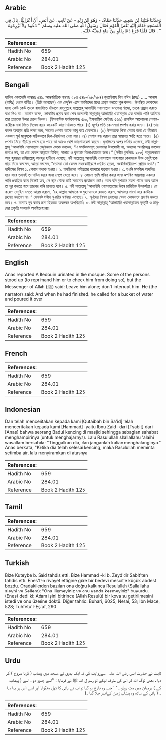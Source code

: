 ## Arabic


<div dir="rtl" lang="ar" style={{fontSize:'larger',backgroundColor:'#f8f9fa',padding:20}}>
وَحَدَّثَنَا قُتَيْبَةُ بْنُ سَعِيدٍ، حَدَّثَنَا حَمَّادٌ، - وَهُوَ ابْنُ زَيْدٍ - عَنْ ثَابِتٍ، عَنْ أَنَسٍ، أَنَّ أَعْرَابِيًّا، بَالَ فِي الْمَسْجِدِ فَقَامَ إِلَيْهِ بَعْضُ الْقَوْمِ فَقَالَ رَسُولُ اللَّهِ صلى الله عليه وسلم ‏ "‏ دَعُوهُ وَلاَ تُزْرِمُوهُ ‏"‏ ‏.‏ قَالَ فَلَمَّا فَرَغَ دَعَا بِدَلْوٍ مِنْ مَاءٍ فَصَبَّهُ عَلَيْهِ ‏.‏
</div>
<div style={{backgroundColor:'#f8f9fa',padding:20, marginBottom: 10}}><table> <thead> <tr> <th>References:</th> <th></th> </tr> </thead> <tbody><tr><td>Hadith No</td><td>659</td></tr><tr><td>Arabic No</td><td>284.01</td></tr><tr><td>Reference</td><td>Book 2 Hadith 125</td></tr></tbody></table></div>

## Bengali


<div dir="ltr" lang="bn" style={{fontSize:'larger',backgroundColor:'#f8f9fa',padding:20}}>
হাদিস একাডেমি নাম্বারঃ ৫৪৬, আন্তর্জাতিক নাম্বারঃ ২৮৪ ৫৪৬-(৯৮/২৮৪) কুতাইবাহ বিন সাঈদ (রহঃ) ..... আনাস (রাযিঃ) থেকে বর্ণিত। (তিনি বলেছেন) এক বেদুঈন এসে মসজিদের মধ্যে প্রস্রাব করতে শুরু করল। উপস্থিত লোকদের মধ্যে কেউ কেউ তাকে বাধা দিতে দাঁড়ালে রাসূলুল্লাহ সাল্লাল্লাহু আলাইহি ওয়াসাল্লাম বললেনঃ থামো, তাকে প্রস্রাব করতে বাধা দিও না। আনাস বলেন, লোকটির প্রস্রাব করা শেষ হলে নবী সাল্লাল্লাহু আলাইহি ওয়াসাল্লাম এক বালতি পানি আনিয়ে তার প্রস্রাবের উপর ঢেলে দিলেন। (ইসলামিক ফাউন্ডেশনঃ ৫৫০, ইসলামিক সেন্টারঃ ৫৬৬) প্রাসঙ্গিক আলোচনা পেশাবকারীকে বাধা দিতে নিষেধ করার কয়েকটি কারণ থাকতে পারে- (১) মূর্খের প্রতি কোমলতা প্রদর্শন করার জন্য। (২) তার করুন অবস্থার প্রতি লক্ষ্য করে, সম্ভবত পেশাব তাকে কাবু করে ফেলেছে। (৩) উম্মতকে শিক্ষা দেয়ার জন্য যে কীভাবে একজন মূর্খ মানুষকে সঠিকভাবে দিক-নির্দেশনা দেয়া যায়। (৪) পেশাব বন্ধ করলে তার স্বাস্থ্যগত ক্ষতি হতে পারে। (৫) পেশাব নিয়ে দাঁড়িয়ে গেলে হতে পারে তা আরও বেশি জায়গা ময়লা করবে। মুসলিমের অপর বর্ণনায় এসেছে, নবী সাল্লাল্লাহু 'আলাইহি ওয়াসাল্লাম বেদুইনকে ডেকে বললেন, “এ মসজিদসমূহ পেশাবের উপযোগী নয়, অন্যান্য অপরিচ্ছন্ন কাজের জন্যও নয়, তা তো কেবল আল্লাহর যিকির, সালাত ও কুরআন তিলাওয়াতের জন্য।” [সহীহ মুসলিম: ২৮৫] অনুরূপভাবে আবু হুরায়রা রাদ্বিয়াল্লাহু আনহুর হাদীসে এসেছে, নবী সাল্লাল্লাহু আলাইহি ওয়াসাল্লাম সাহাবায়ে কেরামকে উক্ত বেদুইনকে ছাড় দিতে বললেন, আরো বললেন, “তোমরা তো কেবল সহজকারীরূপে প্রেরিত হয়েছ, সংকীর্ণকারীরূপে প্রেরিত হওনি।" হাদীসের শিক্ষা ১. পেশাব নাপাক হওয়া। ২. মসজিদের পবিত্রতার ব্যাপারে যত্নবান হওয়া। ৩. যখনি মসজিদ অপবিত্র হয়ে যাবে তখনই তা পবিত্র করার জন্য লেগে যেতে হবে। ৪. কোনো ভূমি পবিত্র করার জন্য অপবিত্র জায়গায় একবার পানি প্রবাহিত করে দিলেই হবে, সে স্থান থেকে মাটি সরানোর প্রয়োজন নেই। তবে যদি দৃশ্যমান ময়লা থাকে তবে আগে তা দূর করতে হবে তারপর পানি ঢালতে হবে। ৫. নবী সাল্লাল্লাহু 'আলাইহি ওয়াসাল্লামের উত্তম চারিত্রিক উৎকর্ষতা। যে কারণে বেদুইন বলতে আরম্ভ করলো, 'হে আল্লাহ আমাকে ও মুহাম্মাদকে রহমত করুন, আমাদের সাথে আর কাউকে রহমত করবেন না।” যেমনটি সহীহ বুখারীর বর্ণনায় এসেছে। ৬. মূর্খদের শিক্ষা প্রদানের ক্ষেত্রে কোমলতা প্রদর্শন করতে হবে। ৭. অন্যায় দূর করার জন্য হিকমত অবলম্বন অপরিহার্য। ৮. নবী সাল্লাল্লাহু 'আলাইহি ওয়াসাল্লামের দূরদৃষ্টি ও মানুষের প্রকৃতি সম্পর্কে অবহিত হওয়া।
</div>
<div style={{backgroundColor:'#f8f9fa',padding:20, marginBottom: 10}}><table> <thead> <tr> <th>References:</th> <th></th> </tr> </thead> <tbody><tr><td>Hadith No</td><td>659</td></tr><tr><td>Arabic No</td><td>284.01</td></tr><tr><td>Reference</td><td>Book 2 Hadith 125</td></tr></tbody></table></div>

## English


<div dir="ltr" lang="en" style={{fontSize:'larger',backgroundColor:'#f8f9fa',padding:20}}>
Anas reported:A Bedouin urinated in the mosque. Some of the persons stood up (to reprimand him or to check him from doing so), but the Messenger of Allah (ﷺ) said: Leave him alone; don't interrupt him. He (the narrator) said: And when he had finished, he called for a bucket of water and poured it over
</div>
<div style={{backgroundColor:'#f8f9fa',padding:20, marginBottom: 10}}><table> <thead> <tr> <th>References:</th> <th></th> </tr> </thead> <tbody><tr><td>Hadith No</td><td>659</td></tr><tr><td>Arabic No</td><td>284.01</td></tr><tr><td>Reference</td><td>Book 2 Hadith 125</td></tr></tbody></table></div>

## French


<div dir="ltr" lang="fr" style={{fontSize:'larger',backgroundColor:'#f8f9fa',padding:20}}>

</div>
<div style={{backgroundColor:'#f8f9fa',padding:20, marginBottom: 10}}><table> <thead> <tr> <th>References:</th> <th></th> </tr> </thead> <tbody><tr><td>Hadith No</td><td>659</td></tr><tr><td>Arabic No</td><td>284.01</td></tr><tr><td>Reference</td><td>Book 2 Hadith 125</td></tr></tbody></table></div>

## Indonesian


<div dir="ltr" lang="id" style={{fontSize:'larger',backgroundColor:'#f8f9fa',padding:20}}>
Dan telah menceritakan kepada kami [Qutaibah bin Sa'id] telah menceritakan kepada kami [Hammad] -yaitu Ibnu Zaid- dari [Tsabit] dari [Anas] bahwa seorang Badui kencing di masjid sehingga sebagian sahabat menghampirinya (untuk menghajarnya). Lalu Rasulullah shallallahu 'alaihi wasallam bersabda: "Tinggalkan dia, dan janganlah kalian menghalanginya." Anas berkata, "Ketika dia telah selesai kencing, maka Rasulullah meminta setimba air, lalu menyiramkan di atasnya
</div>
<div style={{backgroundColor:'#f8f9fa',padding:20, marginBottom: 10}}><table> <thead> <tr> <th>References:</th> <th></th> </tr> </thead> <tbody><tr><td>Hadith No</td><td>659</td></tr><tr><td>Arabic No</td><td>284.01</td></tr><tr><td>Reference</td><td>Book 2 Hadith 125</td></tr></tbody></table></div>

## Tamil


<div dir="ltr" lang="ta" style={{fontSize:'larger',backgroundColor:'#f8f9fa',padding:20}}>

</div>
<div style={{backgroundColor:'#f8f9fa',padding:20, marginBottom: 10}}><table> <thead> <tr> <th>References:</th> <th></th> </tr> </thead> <tbody><tr><td>Hadith No</td><td>659</td></tr><tr><td>Arabic No</td><td>284.01</td></tr><tr><td>Reference</td><td>Book 2 Hadith 125</td></tr></tbody></table></div>

## Turkish


<div dir="ltr" lang="tr" style={{fontSize:'larger',backgroundColor:'#f8f9fa',padding:20}}>
Bize Kuteybe b. Said tahdis etti. Bize Hammad -ki b. Zeyd'dir Sabit'ten tahdis etti. Enes'ten rivayet ettiğine göre bir bedevi mescitte küçük abdest bozdu. Oradakilerden bazıları ona doğru kalkınca Resulullah (Sallallahu aleyhi ve Sellem): "Ona ilişmeyiniz ve onu yanda kesmeyiniz" buyurdu. (Enes) dedi ki: Adam işini bitirince (Allah Resulü) bir kova su getirilmesini istedi ve onu üzerine döktü. Diğer tahric: Buhari, 6025; Nesai, 53; İbn Mace, 528; Tuhfetu'l-Eşraf, 290
</div>
<div style={{backgroundColor:'#f8f9fa',padding:20, marginBottom: 10}}><table> <thead> <tr> <th>References:</th> <th></th> </tr> </thead> <tbody><tr><td>Hadith No</td><td>659</td></tr><tr><td>Arabic No</td><td>284.01</td></tr><tr><td>Reference</td><td>Book 2 Hadith 125</td></tr></tbody></table></div>

## Urdu


<div dir="rtl" lang="ur" style={{fontSize:'larger',backgroundColor:'#f8f9fa',padding:20}}>
ثابت نے حضرت انس ‌رضی ‌اللہ ‌عنہ ‌ ‌ سےروایت کی کہ ایک بدوی نے مسجد میں پیشاب ( کرنا شروع ) کر دیا ، بعض لوگ اٹھ کر اس کی طرف لپکے تو رسو ل اللہ ﷺ نے فرمایا : ’’اسے چھوڑ دو ، اسے ( پیشاب کے ) درمیان میں مت روکو ۔ ‘ ‘ جب وہ فارغ ہو گیا تو آپ نے پانی کا ڈول منگوایا اور اسے اس پر بہا دیا ۔ ( پانی کے ساتھ وہ پیشاب زمین کےاندر چلا گیا ۔)
</div>
<div style={{backgroundColor:'#f8f9fa',padding:20, marginBottom: 10}}><table> <thead> <tr> <th>References:</th> <th></th> </tr> </thead> <tbody><tr><td>Hadith No</td><td>659</td></tr><tr><td>Arabic No</td><td>284.01</td></tr><tr><td>Reference</td><td>Book 2 Hadith 125</td></tr></tbody></table></div>